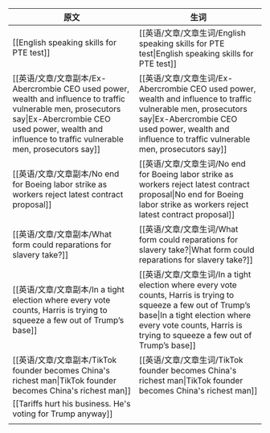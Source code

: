 

| 原文                                                                                                                                                                                                            | 生词                                                                                                                                                                                                                    |
| ------------------------------------------------------------------------------------------------------------------------------------------------------------------------------------------------------------- | --------------------------------------------------------------------------------------------------------------------------------------------------------------------------------------------------------------------- |
| [[English speaking skills for PTE test]]                                                                                                                                                                      | [[英语/文章/文章生词/English speaking skills for PTE test\|English speaking skills for PTE test]]                                                                                                                             |
| [[英语/文章/文章副本/Ex-Abercrombie CEO used power, wealth and influence to traffic vulnerable men, prosecutors say\|Ex-Abercrombie CEO used power, wealth and influence to traffic vulnerable men, prosecutors say]] | [[英语/文章/文章生词/Ex-Abercrombie CEO used power, wealth and influence to traffic vulnerable men, prosecutors say\|Ex-Abercrombie CEO used power, wealth and influence to traffic vulnerable men, prosecutors say]]         |
| [[英语/文章/文章副本/No end for Boeing labor strike as workers reject latest contract proposal]]                                                                                                                      | [[英语/文章/文章生词/No end for Boeing labor strike as workers reject latest contract proposal\|No end for Boeing labor strike as workers reject latest contract proposal]]                                                   |
| [[英语/文章/文章副本/What form could reparations for slavery take?]]                                                                                                                                                  | [[英语/文章/文章生词/What form could reparations for slavery take?\|What form could reparations for slavery take?]]                                                                                                           |
| [[英语/文章/文章副本/In a tight election where every vote counts, Harris is trying to squeeze a few out of Trump’s base]]                                                                                             | [[英语/文章/文章生词/In a tight election where every vote counts, Harris is trying to squeeze a few out of Trump’s base\|In a tight election where every vote counts, Harris is trying to squeeze a few out of Trump’s base]] |
| [[英语/文章/文章副本/TikTok founder becomes China's richest man\|TikTok founder becomes China's richest man]]                                                                                                         | [[英语/文章/文章生词/TikTok founder becomes China's richest man\|TikTok founder becomes China's richest man]]                                                                                                                 |
| [[Tariffs hurt his business. He's voting for Trump anyway]]                                                                                                                                                   |                                                                                                                                                                                                                       |
|                                                                                                                                                                                                               |                                                                                                                                                                                                                       |
